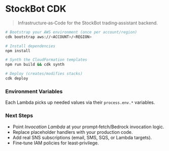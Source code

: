 # StockBot CDK

> Infrastructure‑as‑Code for the StockBot trading‑assistant backend.

```bash
# Bootstrap your AWS environment (once per account/region)
cdk bootstrap aws://<ACCOUNT>/<REGION>

# Install dependencies
npm install

# Synth the CloudFormation templates
npm run build && cdk synth

# Deploy (creates/modifies stacks)
cdk deploy
```

### Environment Variables

Each Lambda picks up needed values via their `process.env.*` variables.

### Next Steps

- Point _Invocation Lambda_ at your prompt‑fetch/Bedrock invocation logic.
- Replace placeholder handlers with your production code.
- Add real SNS subscriptions (email, SMS, SQS, or Lambda targets).
- Fine‑tune IAM policies for least‑privilege.
